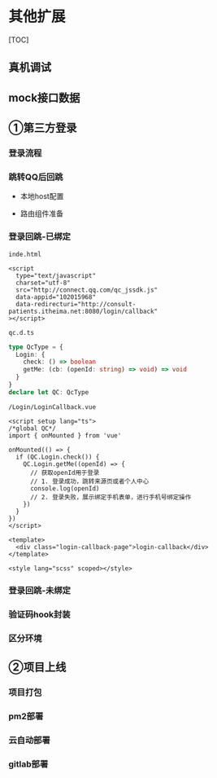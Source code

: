 # 其他扩展
[TOC]

## 真机调试

## mock接口数据

## ①第三方登录

### 登录流程

### 跳转QQ后回跳

- 本地host配置

- 路由组件准备


### 登录回跳-已绑定
`inde.html`
```vue
<script
  type="text/javascript"
  charset="utf-8"
  src="http://connect.qq.com/qc_jssdk.js"
  data-appid="102015968"
  data-redirecturi="http://consult-patients.itheima.net:8080/login/callback"
></script>
```
`qc.d.ts`
```ts
type QcType = {
  Login: {
    check: () => boolean
    getMe: (cb: (openId: string) => void) => void
  }
}
declare let QC: QcType
```
`/Login/LoginCallback.vue`
```vue
<script setup lang="ts">
/*global QC*/
import { onMounted } from 'vue'

onMounted(() => {
  if (QC.Login.check()) {
    QC.Login.getMe((openId) => {
      // 获取openId用于登录
      // 1. 登录成功，跳转来源页或者个人中心
      console.log(openId)
      // 2. 登录失败，展示绑定手机表单，进行手机号绑定操作
    })
  }
})
</script>

<template>
  <div class="login-callback-page">login-callback</div>
</template>

<style lang="scss" scoped></style>
```
### 登录回跳-未绑定


### 验证码hook封装


### 区分环境


## ②项目上线


### 项目打包


### pm2部署


### 云自动部署


### gitlab部署